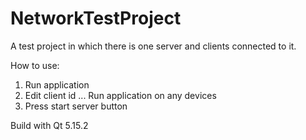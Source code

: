 # NetworkTestProject

A test project in which there is one server and clients connected to it.

How to use:
1) Run application
2) Edit client id
... Run application on any devices
3) Press start server button 

Build with Qt 5.15.2
